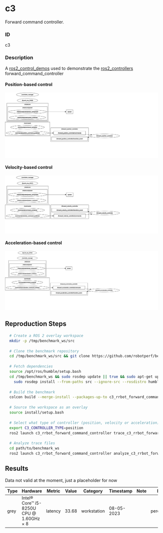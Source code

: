 # c3

Forward command controller.

### ID
c3

### Description
A [ros2_control_demos](https://github.com/ros-controls/ros2_control_demos) used to demonstrate the [ros2_controllers](https://github.com/ros-controls/ros2_controllers) forward_command_controller

#### Position-based control
![](../../../imgs/c3_rrbot_forward_command_controller_position.svg)

#### Velocity-based control
![](../../../imgs/c3_rrbot_forward_command_controller_velocity.svg)

#### Acceleration-based control
![](../../../imgs/c3_rrbot_forward_command_controller_acceleration.svg)

## Reproduction Steps

```bash
  # Create a ROS 2 overlay workspace
  mkdir -p /tmp/benchmark_ws/src
  
  # Clone the benchmark repository
  cd /tmp/benchmark_ws/src && git clone https://github.com/robotperf/benchmarks
  
  # Fetch dependencies
  source /opt/ros/humble/setup.bash
  cd /tmp/benchmark_ws && sudo rosdep update || true && sudo apt-get update &&
    sudo rosdep install --from-paths src --ignore-src --rosdistro humble -y
  
  # Build the benchmark
  colcon build --merge-install --packages-up-to c3_rrbot_forward_command_controller
  
  # Source the workspace as an overlay
  source install/setup.bash

  # Select what type of controller (position, velocity or acceleration) to launch before launching the trace file
  export C3_CONTROLLER_TYPE=position
  ros2 launch c3_rrbot_forward_command_controller trace_c3_rrbot_forward_command_controller_power.launch.py

  # Analyze trace files
  cd path/to/benchmark_ws
  ros2 launch c3_rrbot_forward_command_controller analyze_c3_rrbot_forward_command_controller.launch.py trace_path:=/root/.ros/tracing/c3_rrbot_forward_command_controller metrics:=[latency,power]

```

## Results

Data not valid at the moment, just a placeholder for now

| Type | Hardware | Metric | Value | Category | Timestamp | Note | Data Source |
| --- | --- | --- | --- | --- | --- | --- | --- |
| grey | Intel® Core™ i5-8250U CPU @ 1.60GHz × 8 | latency | 33.68 | workstation | 08-05-2023 |  | perception/image2 |

